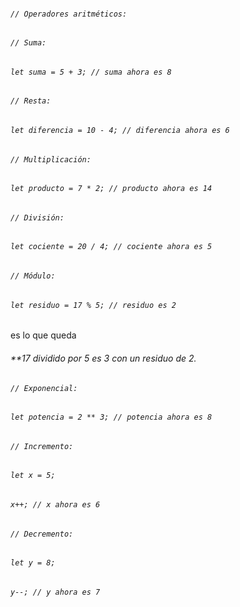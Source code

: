 

###### `// Operadores aritméticos:`

  

###### `// Suma:`

###### `let suma = 5 + 3; // suma ahora es 8`

  

###### `// Resta:`

###### `let diferencia = 10 - 4; // diferencia ahora es 6`

  

###### `// Multiplicación:`

###### `let producto = 7 * 2; // producto ahora es 14`

  

###### `// División:`

###### `let cociente = 20 / 4; // cociente ahora es 5`

  

###### `// Módulo:`

###### `let residuo = 17 % 5; // residuo es 2`

  
es lo que queda 
###### **17 dividido por 5 es 3 con un residuo de 2.
###### `// Exponencial:`

###### `let potencia = 2 ** 3; // potencia ahora es 8`

  

###### `// Incremento:`

###### `let x = 5;`

###### `x++; // x ahora es 6`

  

###### `// Decremento:`

###### `let y = 8;`

###### `y--; // y ahora es 7`